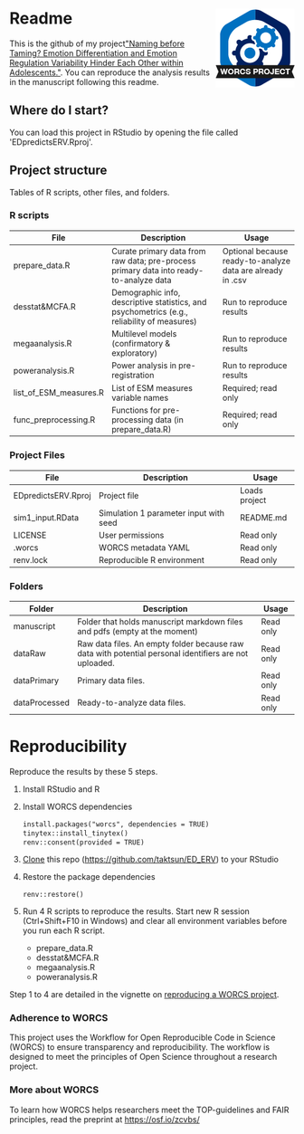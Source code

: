 # Readme <a href='https://osf.io/zcvbs/'><img src='worcs_icon.png' align="right" height="139" /></a>

This is the github of my project["Naming before Taming? Emotion Differentiation and Emotion Regulation Variability Hinder Each Other within Adolescents."](https://osf.io/cq6n4/). You can reproduce the analysis results in the manuscript following this readme. 


<!-- Please add a brief introduction to explain what the project is about    -->

## Where do I start?

You can load this project in RStudio by opening the file called 'EDpredictsERV.Rproj'.

## Project structure

Tables of R scripts, other files, and folders.

### R scripts

File                      | Description                | Usage         
------------------------- | -------------------------- | --------------
prepare_data.R            | Curate primary data from raw data; pre-process primary data into ready-to-analyze data | Optional because ready-to-analyze data are already in .csv
desstat&MCFA.R                 | Demographic info, descriptive statistics, and psychometrics (e.g., reliability of measures) | Run to reproduce results
megaanalysis.R                 | Multilevel models (confirmatory & exploratory)  | Run to reproduce results
poweranalysis.R                | Power analysis in pre-registration| Run to reproduce results
list_of_ESM_measures.R                | List of ESM measures variable names| Required; read only
func_preprocessing.R                 | Functions for pre-processing data (in prepare_data.R) | Required; read only




### Project Files

File                      | Description                | Usage         
------------------------- | -------------------------- | --------------
EDpredictsERV.Rproj      | Project file               | Loads project 
sim1_input.RData      | Simulation 1 parameter input with seed               | README.md                 | Description of project     | Read only
LICENSE                   | User permissions           | Read only     
.worcs                    | WORCS metadata YAML        | Read only     
renv.lock                 | Reproducible R environment | Read only     


### Folders
Folder| Description                | Usage         
------------------------- | -------------------------- | --------------
manuscript | Folder that holds manuscript markdown files and pdfs (empty at the moment)      | Read only
dataRaw| Raw data files. An empty folder because raw data with potential personal identifiers are not uploaded.| Read only     
dataPrimary| Primary data files.| Read only     
dataProcessed| Ready-to-analyze data files. | Read only     




<!--  You can consider adding the following to this file:                    -->
<!--  * A citation reference for your project                                -->
<!--  * Contact information for questions/comments                           -->
<!--  * How people can offer to contribute to the project                    -->
<!--  * A contributor code of conduct, https://www.contributor-covenant.org/ -->

# Reproducibility
Reproduce the results by these 5 steps.

 1. Install RStudio and R
 2. Install WORCS dependencies
		
		install.packages("worcs", dependencies = TRUE)
		tinytex::install_tinytex()
		renv::consent(provided = TRUE)
		
 3. [Clone](https://resources.github.com/github-and-rstudio/#:~:text=Clone%20the%20repository%20with%20RStudio&text=On%20GitHub%2C%20navigate%20to%20the,RStudio%20on%20your%20local%20environment.) this repo (https://github.com/taktsun/ED_ERV) to your RStudio
 4. Restore the package dependencies
	

	    renv::restore()

 5. Run 4 R scripts to reproduce the results. Start new R session (Ctrl+Shift+F10 in Windows) and clear all environment variables before you run each R script.
 
	- prepare_data.R
	- desstat&MCFA.R
	- megaanalysis.R
	- poweranalysis.R


Step 1 to 4 are detailed in the vignette on [reproducing a WORCS project](https://cjvanlissa.github.io/worcs/articles/reproduce.html).


### Adherence to WORCS

This project uses the Workflow for Open Reproducible Code in Science (WORCS) to ensure transparency and reproducibility. The workflow is designed to meet the principles of Open Science throughout a research project.

### More about WORCS

To learn how WORCS helps researchers meet the TOP-guidelines and FAIR principles, read the preprint at https://osf.io/zcvbs/
